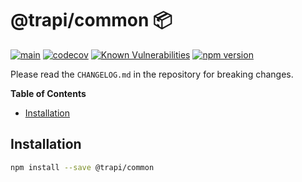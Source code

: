 # @trapi/common 📦

[![main](https://github.com/Tada5hi/trapi/actions/workflows/main.yml/badge.svg)](https://github.com/Tada5hi/trapi/actions/workflows/main.yml)
[![codecov](https://codecov.io/gh/Tada5hi/trapi/branch/main/graph/badge.svg?token=ZUJ8F5TTSX)](https://codecov.io/gh/Tada5hi/trapi)
[![Known Vulnerabilities](https://snyk.io/test/github/Tada5hi/trapi/badge.svg)](https://snyk.io/test/github/Tada5hi/trapi)
[![npm version](https://badge.fury.io/js/@trapi%2Fcommon.svg)](https://badge.fury.io/js/@trapi%2Fcommon)


Please read the `CHANGELOG.md` in the repository for breaking changes.

**Table of Contents**

- [Installation](#installation)

## Installation

```bash
npm install --save @trapi/common
```
